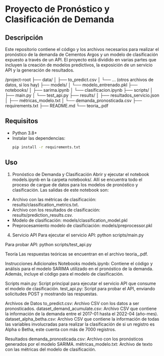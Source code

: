 # Proyecto de Pronóstico y Clasificación de Demanda

## Descripción
Este repositorio contiene el código y los archivos necesarios para realizar el pronóstico de la demanda de Cementos Argos y un modelo de clasificación expuesto a través de un API. El proyecto está dividido en varias partes que incluyen la creación de modelos predictivos, la exposición de un servicio API y la generación de resultados.

/project-root
├── data/
│ ├── to_predict.csv
│ └── ... (otros archivos de datos, si los hay)
├── models/
│ └── modelo_entrenado.pkl
├── notebooks/
│ ├── sarima.ipynb
│ └── clasificacion.ipynb
├── scripts/
│ ├── main.py
│ └── test_api.py
├── results/
│ ├── resultados_servicio.json
│ ├── métricas_modelo.txt
│ └── demanda_pronosticada.csv
├── requirements.txt
├── README.md
└── teoria_.pdf

## Requisitos

- Python 3.8+
- Instalar las dependencias:
  ```bash
  pip install -r requirements.txt

## Uso
1. Pronóstico de Demanda y Clasificación
Abrir y ejecutar el notebook models.ipynb en la carpeta notebooks/. Allí se encuentra todo el proceso de cargue de datos para los modelos de pronóstico y clasificación. Las salidas de este notebook son:
- Archivo con las métricas de clasificación: results/classification_metrics.txt.
- Archivo con los resultados de clasificación: results/prediction_results.csv.
- Modelo de clasificación: models/classification_model.pkl
- Preprocesamiento modelo de clasificiación: models/preprocessor.pkl


4. Servicio API
Para ejecutar el servicio API:
python scripts/main.py

Para probar API:
python scripts/test_api.py

Teoría
Las respuestas teóricas se encuentran en el archivo teoria_.pdf.

Instrucciones Adicionales
Notebooks
models.ipynb: Contiene el código y análisis para el modelo SARIMA utilizado en el pronóstico de la demanda. Además, incluye el código para el modelo de clasificación.

Scripts
main.py: Script principal para ejecutar el servicio API que consume el modelo de clasificación.
test_api.py: Script para probar el API, enviando solicitudes POST y mostrando las respuestas.

Archivos de Datos
to_predict.csv: Archivo CSV con los datos a ser pronosticados.
dataset_demand_acumulate.csv: Archivo CSV que contiene la información de la demanda entre el 2017-01 hasta el 2022-04 (año-mes).
dataset_alpha_betha.csv: Archivo CSV que contiene la información de todas las variables involucradas para realizar la clasificación 
de si un registro es Alpha o Betha, este cuenta con más de 7000 registros.


Resultados
demanda_pronosticada.csv: Archivo con los pronósticos generados por el modelo SARIMA.
métricas_modelo.txt: Archivo de texto con las métricas del modelo de clasificación.

